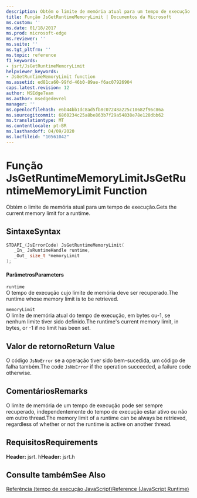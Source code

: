 ```yaml
---
description: Obtém o limite de memória atual para um tempo de execução.
title: Função JsGetRuntimeMemoryLimit | Documentos da Microsoft
ms.custom: ''
ms.date: 01/18/2017
ms.prod: microsoft-edge
ms.reviewer: ''
ms.suite: ''
ms.tgt_pltfrm: ''
ms.topic: reference
f1_keywords:
- jsrt/JsGetRuntimeMemoryLimit
helpviewer_keywords:
- JsGetRuntimeMemoryLimit function
ms.assetid: ed81ca60-99fd-46b0-89ae-f6ac07926904
caps.latest.revision: 12
author: MSEdgeTeam
ms.author: msedgedevrel
manager: ''
ms.openlocfilehash: e6b44bb1dc8ad5fb8c07248a225c10682f96c86a
ms.sourcegitcommit: 6860234c25a8be863b7f29a54838e78e120dbb62
ms.translationtype: MT
ms.contentlocale: pt-BR
ms.lasthandoff: 04/09/2020
ms.locfileid: "10561042"
---
```

# <span data-ttu-id="b1d68-103">Função JsGetRuntimeMemoryLimit</span><span class="sxs-lookup"><span data-stu-id="b1d68-103">JsGetRuntimeMemoryLimit Function</span></span>
<span data-ttu-id="b1d68-104">Obtém o limite de memória atual para um tempo de execução.</span><span class="sxs-lookup"><span data-stu-id="b1d68-104">Gets the current memory limit for a runtime.</span></span>  
  
## <span data-ttu-id="b1d68-105">Sintaxe</span><span class="sxs-lookup"><span data-stu-id="b1d68-105">Syntax</span></span>  
  
```cpp  
STDAPI_(JsErrorCode) JsGetRuntimeMemoryLimit(  
   _In_ JsRuntimeHandle runtime,  
   _Out_ size_t *memoryLimit  
);  
```  
  
#### <span data-ttu-id="b1d68-106">Parâmetros</span><span class="sxs-lookup"><span data-stu-id="b1d68-106">Parameters</span></span>  
 `runtime`  
 <span data-ttu-id="b1d68-107">O tempo de execução cujo limite de memória deve ser recuperado.</span><span class="sxs-lookup"><span data-stu-id="b1d68-107">The runtime whose memory limit is to be retrieved.</span></span>  
  
 `memoryLimit`  
 <span data-ttu-id="b1d68-108">O limite de memória atual do tempo de execução, em bytes ou-1, se nenhum limite tiver sido definido.</span><span class="sxs-lookup"><span data-stu-id="b1d68-108">The runtime's current memory limit, in bytes, or -1 if no limit has been set.</span></span>  
  
## <span data-ttu-id="b1d68-109">Valor de retorno</span><span class="sxs-lookup"><span data-stu-id="b1d68-109">Return Value</span></span>  
 <span data-ttu-id="b1d68-110">O código `JsNoError` se a operação tiver sido bem-sucedida, um código de falha também.</span><span class="sxs-lookup"><span data-stu-id="b1d68-110">The code `JsNoError` if the operation succeeded, a failure code otherwise.</span></span>  
  
## <span data-ttu-id="b1d68-111">Comentários</span><span class="sxs-lookup"><span data-stu-id="b1d68-111">Remarks</span></span>  
 <span data-ttu-id="b1d68-112">O limite de memória de um tempo de execução pode ser sempre recuperado, independentemente do tempo de execução estar ativo ou não em outro thread.</span><span class="sxs-lookup"><span data-stu-id="b1d68-112">The memory limit of a runtime can be always be retrieved, regardless of whether or not the runtime is active on another thread.</span></span>  
  
## <span data-ttu-id="b1d68-113">Requisitos</span><span class="sxs-lookup"><span data-stu-id="b1d68-113">Requirements</span></span>  
 <span data-ttu-id="b1d68-114">**Header:** jsrt. h</span><span class="sxs-lookup"><span data-stu-id="b1d68-114">**Header:** jsrt.h</span></span>  
  
## <span data-ttu-id="b1d68-115">Consulte também</span><span class="sxs-lookup"><span data-stu-id="b1d68-115">See Also</span></span>  
 [<span data-ttu-id="b1d68-116">Referência (tempo de execução JavaScript)</span><span class="sxs-lookup"><span data-stu-id="b1d68-116">Reference (JavaScript Runtime)</span></span>](../chakra-hosting/reference-javascript-runtime.md)